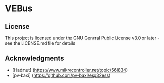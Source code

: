# VEBus

## License

This project is licensed under the GNU General Public License v3.0 or later - see the LICENSE.md file for details

## Acknowledgments

* [Hadmut] (https://www.mikrocontroller.net/topic/561834)
* [pv-baxi] (https://github.com/pv-baxi/esp32ess)